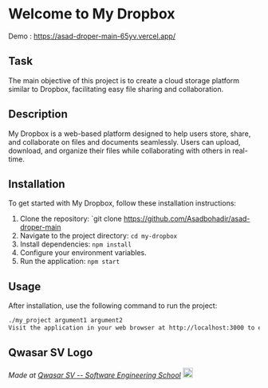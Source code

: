 # Welcome to My Dropbox
Demo :  https://asad-droper-main-65yv.vercel.app/
## Task

The main objective of this project is to create a cloud storage platform similar to Dropbox, facilitating easy file sharing and collaboration.

## Description

My Dropbox is a web-based platform designed to help users store, share, and collaborate on files and documents seamlessly. Users can upload, download, and organize their files while collaborating with others in real-time.

## Installation

To get started with My Dropbox, follow these installation instructions:

1. Clone the repository: `git clone https://github.com/Asadbohadir/asad-droper-main
2. Navigate to the project directory: `cd my-dropbox`
3. Install dependencies: `npm install`
4. Configure your environment variables.
5. Run the application: `npm start`

## Usage

After installation, use the following command to run the project:

```bash
./my_project argument1 argument2
Visit the application in your web browser at http://localhost:3000 to explore and interact with My Dropbox.
``````
## Qwasar SV Logo
<span><i>Made at <a href='https://qwasar.io'>Qwasar SV -- Software Engineering School</a></i></span>
<span><img alt="Qwasar SV -- Software Engineering School's Logo" src="https://storage.googleapis.com/qwasar-public/qwasar-logo_50x50.png" width="20px" /></span>
